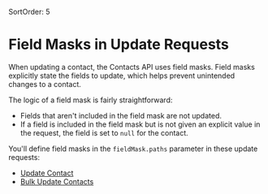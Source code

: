 SortOrder: 5
# Field Masks in Update Requests

When updating a contact,
the Contacts API uses field masks.
Field masks explicitly state the fields to update,
which helps prevent unintended changes to a contact.

The logic of a field mask is fairly straightforward:

- Fields that aren't included in the field mask are not updated.
- If a field is included in the field mask
  but is not given an explicit value in the request,
  the field is set to `null` for the contact.

You'll define field masks in the `fieldMask.paths` parameter
in these update requests:

- [Update Contact][update-contact]
- [Bulk Update Contacts][bulk-update-contacts]

[update-contact]: https://dev.wix.com/api/rest/contacts/contacts/contacts-v4/update-contact
[bulk-update-contacts]: https://dev.wix.com/api/rest/contacts/contacts/contacts-v4/bulk-update-contacts
